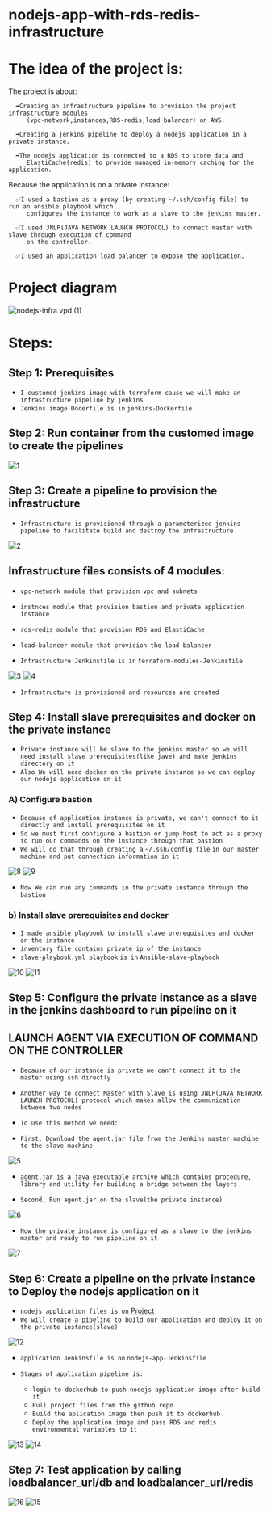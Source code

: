 # nodejs-app-with-rds-redis-infrastructure
# The idea of the project is: 

The project is about:

      ➡️Creating an infrastructure pipeline to provision the project infrastructure modules 
         (vpc-network,instances,RDS-redis,load balancer) on AWS.

      ➡️Creating a jenkins pipeline to deploy a nodejs application in a private instance.

      ➡️The nodejs application is connected to a RDS to store data and 
         ElastiCache(redis) to provide managed in-memory caching for the application.

Because the application is on a private instance:

      ✅I used a bastion as a proxy (by creating ~/.ssh/config file) to run an ansible playbook which 
         configures the instance to work as a slave to the jenkins master.

      ✅I used JNLP(JAVA NETWORK LAUNCH PROTOCOL) to connect master with slave through execution of command 
         on the controller.

      ✅I used an application load balancer to expose the application.

# Project diagram

![nodejs-infra vpd (1)](https://github.com/0xZe/nodejs-application-with-rds-redis-infrastructure/assets/81789671/120332c1-3c6e-4ae5-a750-3860fb196a7c)

# Steps:

## Step 1: Prerequisites

- `I customed jenkins image with terraform cause we will make an infrastructure pipeline by jenkins`
- `Jenkins image Docerfile is in`  `jenkins-Dockerfile`

## Step 2: Run container from the customed image to create the pipelines

![1](https://github.com/0xZe/nodejs-application-with-rds-redis-infrastructure/assets/81789671/c713ff05-c747-40f5-9b76-6b5f8fb4fa5d)

## Step 3: Create a pipeline to provision the infrastructure

- `Infrastructure is provisioned through a parameterized jenkins pipeline to facilitate build and destroy the infrastructure`

![2](https://github.com/0xZe/nodejs-application-with-rds-redis-infrastructure/assets/81789671/07242f24-4f8a-4543-a597-e58d4ce0e258)

## Infrastructure files consists of 4 modules:

  - `vpc-network module that provision vpc and subnets`
  - `instnces module that provision bastion and private application instance`
  - `rds-redis module that provision RDS and ElastiCache`
  - `load-balancer module that provision the load balancer`

- `Infrastructure Jenkinsfile is in` `terraform-modules-Jenkinsfile`

![3](https://github.com/0xZe/nodejs-application-with-rds-redis-infrastructure/assets/81789671/22f9411a-d7fe-4df8-b69c-35cb04ace8c2)
![4](https://github.com/0xZe/nodejs-application-with-rds-redis-infrastructure/assets/81789671/409a4320-c16d-4181-b257-58fc784080d6)

- `Infrastructure is provisioned and resources are created`

## Step 4: Install slave prerequisites and docker on the private instance

- `Private instance will be slave to the jenkins master so we will need install slave prerequisites(like jave) and make jenkins directory on it`
- `Also We will need docker on the private instance so we can deploy our nodejs application on it`

### A) Configure bastion

- `Because of application instance is private, we can't connect to it directly and install prerequisites on it`
- `So we must first configure a bastion or jump host to act as a proxy to run our commands on the instance through that bastion`
- `We will do that through creating a` `~/.ssh/config file` `in our master machine and put connection information in it`

![8](https://github.com/0xZe/nodejs-application-with-rds-redis-infrastructure/assets/81789671/fd536bee-5d69-4a6f-a7a5-995e43959c3b)
![9](https://github.com/0xZe/nodejs-application-with-rds-redis-infrastructure/assets/81789671/22f0a5bd-9a8c-46a8-9c90-13f5898cd3a1)

- `Now We can run any commands in the private instance through the bastion`

### b) Install slave prerequisites and docker 

- `I made ansible playbook to install slave prerequisites and docker on the instance`
- `inventory file contains private ip of the instance`
- `slave-playbook.yml playbook` `is in` `Ansible-slave-playbook`

![10](https://github.com/0xZe/nodejs-application-with-rds-redis-infrastructure/assets/81789671/04203cd5-294f-4f58-9ea8-642ede87f001)
![11](https://github.com/0xZe/nodejs-application-with-rds-redis-infrastructure/assets/81789671/17366d75-ee7c-4d21-b524-ead141ea5df7)

## Step 5: Configure the private instance as a slave in the jenkins dashboard to run pipeline on it
## LAUNCH AGENT VIA EXECUTION OF COMMAND ON THE CONTROLLER

- `Because of our instance is private we can't connect it to the master using ssh directly`
- `Another way to connect Master with Slave is using JNLP(JAVA NETWORK LAUNCH PROTOCOL) protocol which makes allow the communication between two nodes`

- `To use this method we need: `

- `First, Download the agent.jar file from the Jenkins master machine to the slave machine`

![5](https://github.com/0xZe/nodejs-application-with-rds-redis-infrastructure/assets/81789671/16c52e07-53b5-40b6-87d8-f2507be6e122)

- `agent.jar is a java executable archive which contains procedure, library and utility for building a bridge between the layers`

- `Second, Run agent.jar on the slave(the private instance)`

![6](https://github.com/0xZe/nodejs-application-with-rds-redis-infrastructure/assets/81789671/e23c94e6-1f21-4cac-a9c6-643aa06ddd5b)

- `Now the private instance is configured as a slave to the jenkins master and ready to run pipeline on it`

![7](https://github.com/0xZe/nodejs-application-with-rds-redis-infrastructure/assets/81789671/904fa7d2-a09d-47b1-866c-d9d2840152df)

## Step 6: Create a pipeline on the private instance to Deploy the nodejs application on it

- `nodejs application files is on` [Project](https://github.com/mahmoud254/jenkins_nodejs_example/tree/rds_redis) 
- `We will create a pipeline to build our application and deploy it on the private instance(slave)`

![12](https://github.com/0xZe/nodejs-application-with-rds-redis-infrastructure/assets/81789671/fa275b9d-047d-4cbf-93f2-58df85a99288)

- `application Jenkinsfile is on` `nodejs-app-Jenkinsfile`

- `Stages of application pipeline is:`
    - `login to dockerhub to push nodejs application image after build it`
    - `Pull project files from the github repo`
    - `Build the aplication image then push it to dockerhub`
    - `Deploy the application image and pass RDS and redis environmental variables to it`
  
![13](https://github.com/0xZe/nodejs-application-with-rds-redis-infrastructure/assets/81789671/4de0268d-bbcc-4a65-921f-aeff6264e762)
![14](https://github.com/0xZe/nodejs-application-with-rds-redis-infrastructure/assets/81789671/adb7ee33-e2b2-4607-8367-cab320ea166a)

## Step 7:  Test application by calling loadbalancer_url/db and loadbalancer_url/redis

![16](https://github.com/0xZe/nodejs-application-with-rds-redis-infrastructure/assets/81789671/016f9003-3550-4137-be15-df53615d8d94)
![15](https://github.com/0xZe/nodejs-application-with-rds-redis-infrastructure/assets/81789671/aa412031-4db1-4eb0-932b-09adeabe1ae7)
